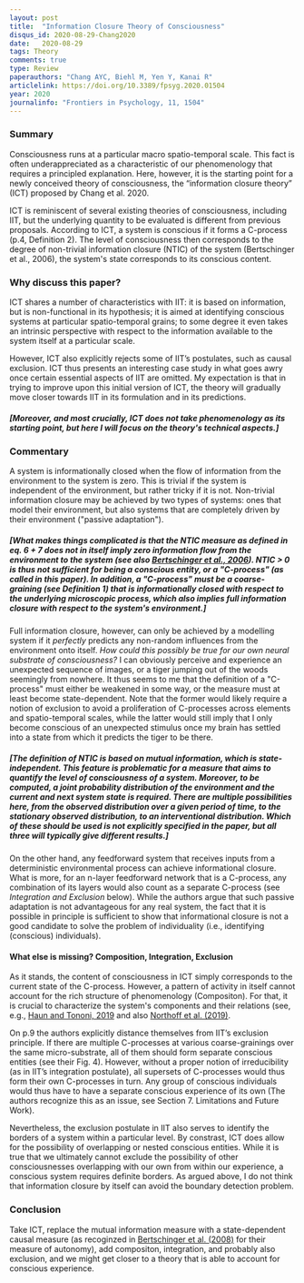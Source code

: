 ```yaml
---
layout: post
title:  "Information Closure Theory of Consciousness"
disqus_id: 2020-08-29-Chang2020
date:   2020-08-29
tags: Theory
comments: true
type: Review
paperauthors: "Chang AYC, Biehl M, Yen Y, Kanai R"
articlelink: https://doi.org/10.3389/fpsyg.2020.01504
year: 2020
journalinfo: "Frontiers in Psychology, 11, 1504"
---
```


### Summary

Consciousness runs at a particular macro spatio-temporal scale. This fact is often underappreciated as a characteristic of our phenomenology that requires a principled explanation. Here, however, it is the starting point for a newly conceived theory of consciousness, the “information closure theory” (ICT) proposed by Chang et al. 2020. 

ICT is reminiscent of several existing theories of consciousness, including IIT, but the underlying quantity to be evaluated is different from previous proposals. According to ICT, a system is conscious if it forms a C-process (p.4,  Definition 2). The level of consciousness then corresponds to the degree of non-trivial information closure (NTIC) of the system (Bertschinger et al., 2006), the system's state corresponds to its conscious content.

### Why discuss this paper?

ICT shares a number of characteristics with IIT: it is based on information, but is non-functional in its hypothesis; it is aimed at identifying conscious systems at particular spatio-temporal grains; to some degree it even takes an intrinsic perspective with respect to the information available to the system itself at a particular scale.

However, ICT also explicitly rejects some of IIT’s postulates, such as causal exclusion. ICT thus presents an interesting case study in what goes awry once certain essential aspects of IIT are omitted. My expectation is that in trying to improve upon this initial version of ICT, the theory will gradually move closer towards IIT in its formulation and in its predictions. 

##### [Moreover, and most crucially, ICT does not take phenomenology as its starting point, but here I will focus on the theory's technical aspects.]

### Commentary
A system is informationally closed when the flow of information from the environment to the system is zero. This is trivial if the system is independent of the environment, but rather tricky if it is not. Non-trivial information closure may be achieved by two types of systems: ones that model their environment, but also systems that are completely driven by their environment ("passive adaptation"). 

##### [What makes things complicated is that the NTIC measure as defined in eq. 6 + 7 does not in itself imply zero information flow from the environment to the system (see also [Bertschinger et al., 2006](https://www.mis.mpg.de/fileadmin/olbrich/bertschinger_information.pdf)). NTIC > 0 is thus not sufficient for being a conscious entity, or a "C-process" (as called in this paper). In addition, a "C-process" must be a coarse-graining (see Definition 1) that is informationally closed with respect to the underlying microscopic process, which also implies full information closure with respect to the system's environment.]

Full information closure, however, can only be achieved by a modelling system if it *perfectly* predicts any non-random influences from the environment onto itself. *How could this possibly be true for our own neural substrate of consciousness?* I can obviously perceive and experience an unexpected sequence of images, or a tiger jumping out of the woods seemingly from nowhere. It thus seems to me that the definition of a "C-process" must either be weakened in some way, or the measure must at least become state-dependent. Note that the former would likely require a notion of exclusion to avoid a proliferation of C-processes across elements and spatio-temporal scales, while the latter would still imply that I only become conscious of an unexpected stimulus once my brain has settled into a state from which it predicts the tiger to be there.

##### [The definition of NTIC is based on mutual information, which is state-independent. This feature is problematic for a measure that aims to quantify the level of consciousness of a system. Moreover, to be computed, a joint probability distribution of the environment and the current and next system state is required. There are multiple possibilities here, from the observed distribution over a given period of time, to the stationary observed distribution, to an interventional distribution. Which of these should be used is not explicitly specified in the paper, but all three will typically give different results.]

On the other hand, any feedforward system that receives inputs from a deterministic environmental process can achieve informational closure. What is more, for an n-layer feedforward network that is a C-process, any combination of its layers would also count as a separate C-process (see *Integration and Exclusion* below). While the authors argue that such passive adaptation is not advantageous for any real system, the fact that it is possible in principle is sufficient to show that informational closure is not a good candidate to solve the problem of individuality (i.e., identifying (conscious) individuals).

#### What else is missing? Composition, Integration, Exclusion

As it stands, the content of consciousness in ICT simply corresponds to the current state of the C-process. However, a pattern of activity in itself cannot account for the rich structure of phenomenology (Compositon). For that, it is crucial to characterize the system's components and their relations (see, e.g., [Haun and Tononi, 2019](https://www.mdpi.com/1099-4300/21/12/1160) and also [Northoff et al. (2019)](https://www.mdpi.com/1099-4300/21/12/1234/htm).

On p.9 the authors explicitly distance themselves from IIT’s exclusion principle. If there are multiple C-processes at various coarse-grainings over the same micro-substrate, all of them should form separate conscious entities (see their Fig. 4). However, without a proper notion of irreducibility (as in IIT’s integration postulate), all supersets of C-processes would thus form their own C-processes in turn. Any group of conscious individuals would thus have to have a separate conscious experience of its own (The authors recognize this as an issue, see Section 7. Limitations and Future Work).

Nevertheless, the exclusion postulate in IIT also serves to identify the borders of a system within a particular level. By constrast, ICT does allow for the possibility of overlapping or nested conscious entities. While it is true that we ultimately cannot exclude the possibility of other consciousnesses overlapping with our own from within our experience, a conscious system requires definite borders. As argued above, I do not think that information closure by itself can avoid the boundary detection problem.

### Conclusion
Take ICT, replace the mutual information measure with a state-dependent causal measure (as recoginzed in [Bertschinger et al. (2008)](https://www.sciencedirect.com/science/article/abs/pii/S0303264707001037?via%3Dihub) for their measure of autonomy), add compositon, integration, and probably also exclusion, and we might get closer to a theory that is able to account for conscious experience.
